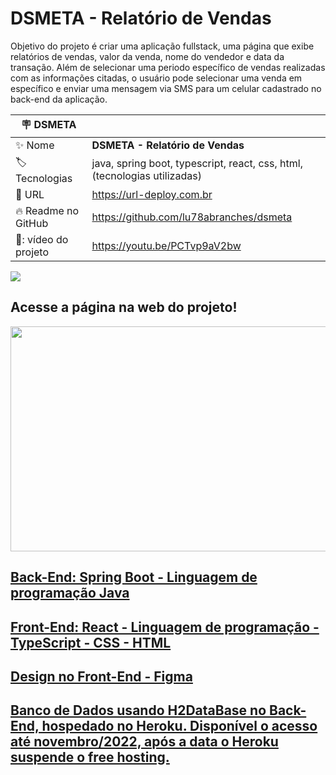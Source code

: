 # DSMETA - Relatório de Vendas

Objetivo do projeto é criar uma aplicação fullstack, uma página que exibe relatórios de vendas, 
valor da venda, nome do vendedor e data da transação. Além de selecionar uma periodo específico de vendas realizadas
com as informações citadas, o usuário pode selecionar uma venda em específico e enviar uma mensagem via SMS para 
um celular cadastrado no back-end da aplicação.

| :placard: DSMETA |     |
| -------------  | --- |
| :sparkles: Nome        | **DSMETA - Relatório de Vendas**
| :label: Tecnologias | java, spring boot, typescript, react, css, html,  (tecnologias utilizadas)
| :rocket: URL         | https://url-deploy.com.br
| :fire: Readme no GitHub  | https://github.com/lu78abranches/dsmeta
| 🎥: vídeo do projeto  | https://youtu.be/PCTvp9aV2bw

<!-- Inserir imagem com a #vitrinedev ao final do link -->
![](https://user-images.githubusercontent.com/101315079/191152158-afc4ef7c-abcb-4691-a98f-cc1961f5a3f8.gif#vitrinedev)

## Acesse a página na web do projeto!
<p align="left">
  <a href="https://dsmeta-luis-abranches.netlify.app/"><img width="552" height="360" src="https://user-images.githubusercontent.com/101315079/191156412-eae73a2a-4e84-4048-a5cc-d2e85a926240.png">
</p>

## Back-End:  Spring Boot - Linguagem de programação Java
## Front-End: React - Linguagem de programação - TypeScript - CSS - HTML
## Design no Front-End - Figma
## Banco de Dados usando H2DataBase no Back-End, hospedado no Heroku. Disponível o acesso até novembro/2022, após a data o Heroku suspende o free hosting.

